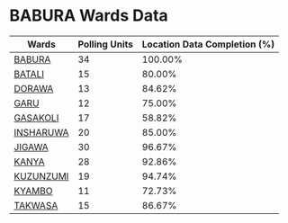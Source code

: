 
# BABURA Wards Data

| Wards | Polling Units | Location Data Completion (%) |
| ---- | ----- | ------- |
| [BABURA](./wards/3667-babura) | 34 | 100.00% |
| [BATALI](./wards/3668-batali) | 15 | 80.00% |
| [DORAWA](./wards/3669-dorawa) | 13 | 84.62% |
| [GARU](./wards/3670-garu) | 12 | 75.00% |
| [GASAKOLI](./wards/3671-gasakoli) | 17 | 58.82% |
| [INSHARUWA](./wards/3672-insharuwa) | 20 | 85.00% |
| [JIGAWA](./wards/3673-jigawa) | 30 | 96.67% |
| [KANYA](./wards/3674-kanya) | 28 | 92.86% |
| [KUZUNZUMI](./wards/3675-kuzunzumi) | 19 | 94.74% |
| [KYAMBO](./wards/3676-kyambo) | 11 | 72.73% |
| [TAKWASA](./wards/3677-takwasa) | 15 | 86.67% |




